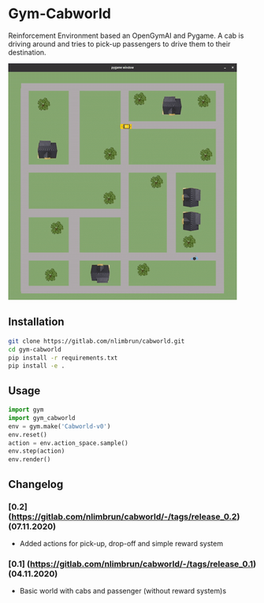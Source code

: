 # Gym-Cabworld

Reinforcement Environment based an OpenGymAI and Pygame. 
A cab is driving around and tries to pick-up passengers to drive them to their destination.

![Cabworld](demo.gif)

## Installation 

```bash
git clone https://gitlab.com/nlimbrun/cabworld.git
cd gym-cabworld
pip install -r requirements.txt
pip install -e .
```

## Usage
```python
import gym 
import gym_cabworld 
env = gym.make('Cabworld-v0')
env.reset()
action = env.action_space.sample()
env.step(action)
env.render()
```
## Changelog

### [0.2] (https://gitlab.com/nlimbrun/cabworld/-/tags/release_0.2) (07.11.2020)
- Added actions for pick-up, drop-off and simple reward system

### [0.1] (https://gitlab.com/nlimbrun/cabworld/-/tags/release_0.1) (04.11.2020)
- Basic world with cabs and passenger (without reward system)s